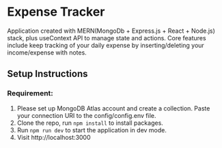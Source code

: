 # Expense Tracker

Application created with MERN(MongoDb + Express.js + React + Node.js) stack, plus useContext API to manage state and actions. Core features include keep tracking of your daily expense by inserting/deleting your income/expense with notes. 

## Setup Instructions
### Requirement: 
1. Please set up MongoDB Atlas account and create a collection. Paste your connection URI to the config/config.env file.
2. Clone the repo, run `npm install` to install packages.
3. Run `npm run dev` to start the application in dev mode.
4. Visit http://localhost:3000
